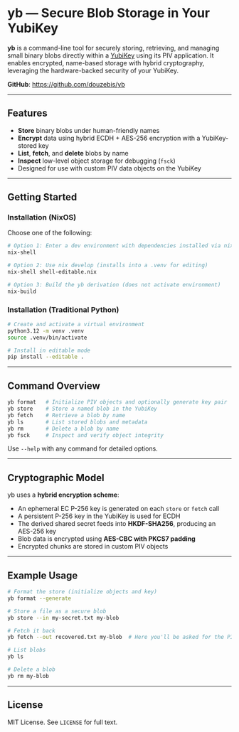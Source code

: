 <!--
SPDX-FileCopyrightText: 2025 Frederic Ruget <fred@atlant.is> (GitHub: @douzebis)

SPDX-License-Identifier: MIT
-->

# yb — Secure Blob Storage in Your YubiKey

**yb** is a command-line tool for securely storing, retrieving, and managing
small binary blobs directly within a [YubiKey](https://www.yubico.com/products/)
using its PIV application. It enables encrypted, name-based storage with hybrid
cryptography, leveraging the hardware-backed security of your YubiKey.

**GitHub**: https://github.com/douzebis/yb

---

## Features

- **Store** binary blobs under human-friendly names
- **Encrypt** data using hybrid ECDH + AES-256 encryption with a YubiKey-stored key
- **List**, **fetch**, and **delete** blobs by name
- **Inspect** low-level object storage for debugging (`fsck`)
- Designed for use with custom PIV data objects on the YubiKey

---

## Getting Started

### Installation (NixOS)

Choose one of the following:

```bash
# Option 1: Enter a dev environment with dependencies installed via nix-shell
nix-shell

# Option 2: Use nix develop (installs into a .venv for editing)
nix-shell shell-editable.nix

# Option 3: Build the yb derivation (does not activate environment)
nix-build
```

### Installation (Traditional Python)

```bash
# Create and activate a virtual environment
python3.12 -m venv .venv
source .venv/bin/activate

# Install in editable mode
pip install --editable .
```

---

## Command Overview

```bash
yb format   # Initialize PIV objects and optionally generate key pair
yb store    # Store a named blob in the YubiKey
yb fetch    # Retrieve a blob by name
yb ls       # List stored blobs and metadata
yb rm       # Delete a blob by name
yb fsck     # Inspect and verify object integrity
```

Use `--help` with any command for detailed options.

---

## Cryptographic Model

yb uses a **hybrid encryption scheme**:

- An ephemeral EC P-256 key is generated on each `store` or `fetch` call
- A persistent P-256 key in the YubiKey is used for ECDH
- The derived shared secret feeds into **HKDF-SHA256**, producing an AES-256 key
- Blob data is encrypted using **AES-CBC with PKCS7 padding**
- Encrypted chunks are stored in custom PIV objects

---

## Example Usage

```bash
# Format the store (initialize objects and key)
yb format --generate

# Store a file as a secure blob
yb store --in my-secret.txt my-blob

# Fetch it back
yb fetch --out recovered.txt my-blob  # Here you'll be asked for the PIN

# List blobs
yb ls

# Delete a blob
yb rm my-blob
```

---

## License

MIT License. See `LICENSE` for full text.
